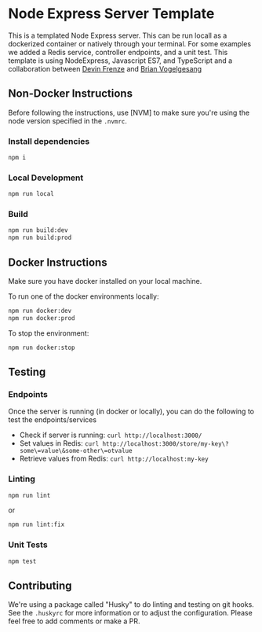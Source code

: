# Node Express Server Template
This is a templated Node Express server. This can be run locall as a dockerized container or natively through your terminal. For some examples we added a Redis service, controller endpoints, and a unit test. This template is using NodeExpress, Javascript ES7, and TypeScript and a collaboration between [Devin Frenze](https://github.com/DevinFrenze) and [Brian Vogelgesang](https://github.com/KidA001)

## Non-Docker Instructions

Before following the instructions, use [NVM] to make sure you're using the node version specified in the `.nvmrc`.

### Install dependencies

```sh
npm i
```

### Local Development

```sh
npm run local
```

### Build

```sh
npm run build:dev
npm run build:prod
```

## Docker Instructions
Make sure you have docker installed on your local machine.

To run one of the docker environments locally:
```sh
npm run docker:dev
npm run docker:prod
```

To stop the environment:
```sh
npm run docker:stop
```

## Testing

### Endpoints

Once the server is running (in docker or locally), you can do the following to test the endpoints/services
- Check if server is running: `curl http://localhost:3000/`
- Set values in Redis: `curl http://localhost:3000/store/my-key\?some\=value\&some-other\=otvalue`
- Retrieve values from Redis: `curl http://localhost:my-key`

### Linting

```sh
npm run lint
```
or

```sh
npm run lint:fix
```

### Unit Tests

```sh
npm test
```
## Contributing

We're using a package called "Husky" to do linting and testing on git hooks. See the `.huskyrc` for more information or to adjust the configuration. Please feel free to add comments or make a PR.
